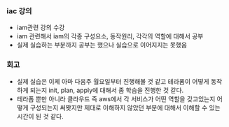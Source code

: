 ### iac 강의

- iam관련 강의 수강
- iam 관련해서 iam의 각종 구성요소, 동작원리, 각각의 역할에 대해서 공부
- 실제 실습하는 부분까지 공부는 했으나 실습으로 이어지지는 못했음

### 회고

- 실제 실습은 이제 아마 다음주 월요일부터 진행해볼 것 같고 테라폼이 어떻게 동작하게 되는지 init, plan, apply에 대해서 좀 학습을 진행한 것 같다.
- 테라폼 뿐만 아니라 클라우드 즉 aws에서 각 서비스가 어떤 역할을 갖고있는지 어떻게 구성되는지 써봣지만 제대로 이해하지 않았던 부분에 대해서 이해할 수 있는 시간이 된 것 같다.
